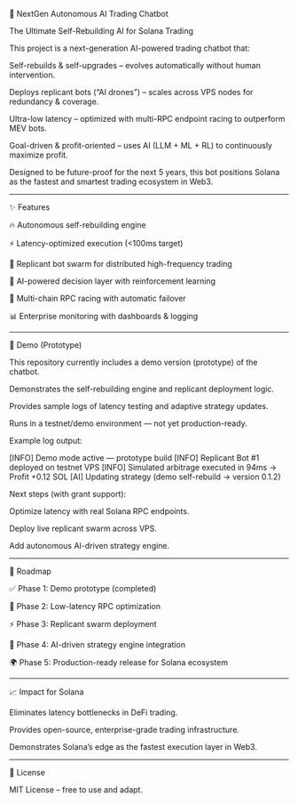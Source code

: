 🚀 NextGen Autonomous AI Trading Chatbot

The Ultimate Self-Rebuilding AI for Solana Trading

This project is a next-generation AI-powered trading chatbot that:

Self-rebuilds & self-upgrades – evolves automatically without human intervention.

Deploys replicant bots (“AI drones”) – scales across VPS nodes for redundancy & coverage.

Ultra-low latency – optimized with multi-RPC endpoint racing to outperform MEV bots.

Goal-driven & profit-oriented – uses AI (LLM + ML + RL) to continuously maximize profit.


Designed to be future-proof for the next 5 years, this bot positions Solana as the fastest and smartest trading ecosystem in Web3.


---

✨ Features

🔥 Autonomous self-rebuilding engine

⚡ Latency-optimized execution (<100ms target)

🤖 Replicant bot swarm for distributed high-frequency trading

🧠 AI-powered decision layer with reinforcement learning

📡 Multi-chain RPC racing with automatic failover

📊 Enterprise monitoring with dashboards & logging



---

📸 Demo (Prototype)

This repository currently includes a demo version (prototype) of the chatbot.

Demonstrates the self-rebuilding engine and replicant deployment logic.

Provides sample logs of latency testing and adaptive strategy updates.

Runs in a testnet/demo environment — not yet production-ready.


Example log output:

[INFO] Demo mode active — prototype build
[INFO] Replicant Bot #1 deployed on testnet VPS
[INFO] Simulated arbitrage executed in 94ms → Profit +0.12 SOL
[AI] Updating strategy (demo self-rebuild → version 0.1.2)

Next steps (with grant support):

Optimize latency with real Solana RPC endpoints.

Deploy live replicant swarm across VPS.

Add autonomous AI-driven strategy engine.



---

📅 Roadmap

✅ Phase 1: Demo prototype (completed)

🔄 Phase 2: Low-latency RPC optimization

⚡ Phase 3: Replicant swarm deployment

🧠 Phase 4: AI-driven strategy engine integration

🌍 Phase 5: Production-ready release for Solana ecosystem



---

📈 Impact for Solana

Eliminates latency bottlenecks in DeFi trading.

Provides open-source, enterprise-grade trading infrastructure.

Demonstrates Solana’s edge as the fastest execution layer in Web3.



---

📜 License

MIT License – free to use and adapt.
